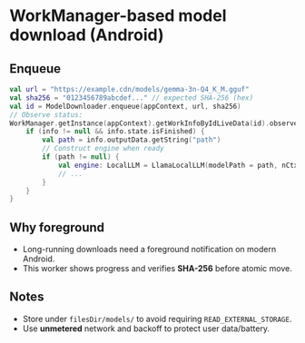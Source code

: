 # WorkManager-based model download (Android)

## Enqueue
```kotlin
val url = "https://example.cdn/models/gemma-3n-Q4_K_M.gguf"
val sha256 = "0123456789abcdef..." // expected SHA-256 (hex)
val id = ModelDownloader.enqueue(appContext, url, sha256)
// Observe status:
WorkManager.getInstance(appContext).getWorkInfoByIdLiveData(id).observe(this) { info ->
    if (info != null && info.state.isFinished) {
        val path = info.outputData.getString("path")
        // Construct engine when ready
        if (path != null) {
            val engine: LocalLLM = LlamaLocalLLM(modelPath = path, nCtx = 2048, nThreads = 4)
            // ...
        }
    }
}
```

## Why foreground
- Long-running downloads need a foreground notification on modern Android.
- This worker shows progress and verifies **SHA-256** before atomic move.

## Notes
- Store under `filesDir/models/` to avoid requiring `READ_EXTERNAL_STORAGE`.
- Use **unmetered** network and backoff to protect user data/battery.
